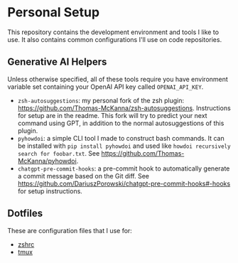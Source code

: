 # Personal Setup

This repository contains the development environment and tools I like to use. It also
contains common configurations I'll use on code repositories.

## Generative AI Helpers

Unless otherwise specified, all of these tools require you have environment variable
set containing your OpenAI API key called `OPENAI_API_KEY`.

- `zsh-autosuggestions`: my personal fork of the zsh plugin:
  https://github.com/Thomas-McKanna/zsh-autosuggestions. Instructions for setup are in
  the readme. This fork will try to predict your next command using GPT, in addition to
  the normal autosuggestions of this plugin.
- `pyhowdoi`: a simple CLI tool I made to construct bash commands. It can be installed
  with `pip install pyhowdoi` and used like `howdoi recursively search for foobar.txt`.
  See https://github.com/Thomas-McKanna/pyhowdoi.
- `chatgpt-pre-commit-hooks`: a pre-commit hook to automatically generate a commit
  message based on the Git diff. See
  https://github.com/DariuszPorowski/chatgpt-pre-commit-hooks#-hooks for setup
  instructions.

## Dotfiles

These are configuration files that I use for:

  - [zshrc](https://ohmyz.sh/)
  - [tmux](https://github.com/tmux/tmux)

